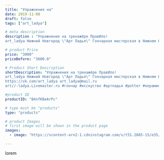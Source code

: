 ```yaml
---
title: "Упражнения на"
date: 2019-11-08
draft: false
tags: ["art_ladya"]

# meta description
description : "Упражнения на тренажёре ПравИло! 
art_ladya Нижний Новгород \"Арт Ладья\" Гончарная мастерская в Нижнем Новгороде. Изготовление керамики и мастер//-классы по об"

# product Price
price: "3000"
priceBefore: "3600.0"

# Product Short Description
shortDescription: "Упражнения на тренажёре ПравИло! 
art_ladya Нижний Новгород \"Арт Ладья\" Гончарная мастерская в Нижнем Новгороде. Изготовление керамики и мастер//-классы по обучению. 
https://vk.com/art_ladya art_ladya@mail.ru 
art//-ladya.Livemaster.ru #гончар #исскуство #артладья #potter #керамикаручнаяработа #гончарнаямастерская #упражнения #handmade #гимнастика #керамика  #эксклюзивнаякерамика #dishes #историческаяреконструкция #русскоеправило #medieval #ceramic #design #artladya #нижнийновгород #ceramicart #мастеркласс #фестиваль #растяжка #дыба #гончарныйкруг #clay #авторскаякерамика #правило #тренажерправило"

#product ID
productID: "B4nfKBeArPc"

# type must be "products"
type: "products"

# product Images
# first image will be shown in the product page
images:
  - image: "https://scontent-arn2-1.cdninstagram.com/v/t51.2885-15/e35/72972690_561418124679316_7543583115705762891_n.jpg?se=7&tp=1&_nc_ht=scontent-arn2-1.cdninstagram.com&_nc_cat=104&_nc_ohc=51q_w0E-5wIAX8AIgBl&ccb=7-4&oh=aefa77badbdcc810118d0ae4f627d404&oe=6082919A&_nc_sid=86f79a&ig_cache_key=MjE3Mjg0MjM3MzQ0MzQwMDY2OA%3D%3D.2-ccb7-4"

---
```

lorem
